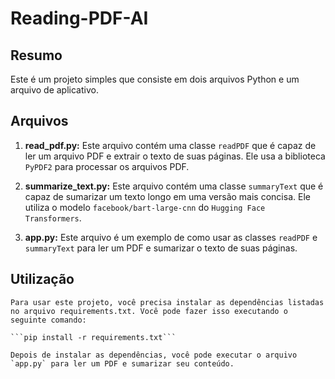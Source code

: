 # Reading-PDF-AI

## Resumo

Este é um projeto simples que consiste em dois arquivos Python e um arquivo de aplicativo.

## Arquivos

1. **read_pdf.py:**
   Este arquivo contém uma classe `readPDF` que é capaz de ler um arquivo PDF e extrair o texto de suas páginas. Ele usa a biblioteca `PyPDF2` para processar os arquivos PDF.

2. **summarize_text.py:**
    Este arquivo contém uma classe `summaryText` que é capaz de sumarizar um texto longo em uma versão mais concisa. Ele utiliza o modelo `facebook/bart-large-cnn` do `Hugging Face Transformers`.

3. **app.py:**
    Este arquivo é um exemplo de como usar as classes `readPDF` e `summaryText` para ler um PDF e sumarizar o texto de suas páginas.

## Utilização
    Para usar este projeto, você precisa instalar as dependências listadas no arquivo requirements.txt. Você pode fazer isso executando o seguinte comando:

    ```pip install -r requirements.txt```

    Depois de instalar as dependências, você pode executar o arquivo `app.py` para ler um PDF e sumarizar seu conteúdo.